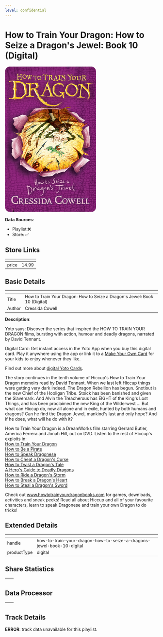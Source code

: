 ```yaml
---
level: confidential
---
```

# How to Train Your Dragon: How to Seize a Dragon's Jewel: Book 10 (Digital)

![card_[4BD8s].png](../../img/cards/card_[4BD8s].png)

**Data Sources**: 

- Playlist:❌
- Store: ✅


## Store Links

| <!-- --> | <!-- --> |
| - | - |
| price | 14.99 |


## Basic Details

| <!-- --> | <!-- --> |
| - | - |
| Title | How to Train Your Dragon: How to Seize a Dragon's Jewel: Book 10 (Digital) |
| Author | Cressida Cowell |

**Description**:

Yoto says: Discover the series that inspired the HOW TO TRAIN YOUR DRAGON films, bursting with action, humour and deadly dragons, narrated by David Tennant.

Digital Card: Get instant access in the Yoto App when you buy this digital card. Play it anywhere using the app or link it to a [Make Your Own Card](/pages/makeyourown) for your kids to enjoy whenever they like.  
  
Find out more about [digital Yoto Cards](/blogs/yoto-journal/what-are-digital-yoto-cards).

The story continues in the tenth volume of Hiccup's How to Train Your Dragon memoirs read by David Tennant. When we last left Hiccup things were getting very dark indeed. The Dragon Rebellion has begun. Snotlout is the new Chief of the Hooligan Tribe. Stoick has been banished and given the Slavemark. And Alvin the Treacherous has EIGHT of the King's Lost Things, and has been proclaimed the new King of the Wilderwest ... But what can Hiccup do, now all alone and in exile, hunted by both humans and dragons? Can he find the Dragon Jewel, mankind's last and only hope? And if he does, what will he do with it?

How to Train Your Dragon is a DreamWorks film starring Gerrard Butler, America Ferrera and Jonah Hill, out on DVD. Listen to the rest of Hiccup's exploits in:  
[How to Train Your Dragon](/products/how-to-train-your-dragon-book-1-digital)  
[How to Be a Pirate](/products/how-to-train-your-dragon-how-to-be-a-pirate-book-2-digital)  
[How to Speak Dragonese](/products/how-to-train-your-dragon-how-to-speak-dragonese-book-3-digital)  
[How to Cheat a Dragon's Curse](/products/how-to-train-your-dragon-how-to-cheat-a-dragons-curse-book-4-digital)  
[How to Twist a Dragon's Tale](/products/how-to-train-your-dragon-how-to-twist-a-dragons-tale-book-5-digital)  
[A Hero's Guide to Deadly Dragons](/products/how-to-train-your-dragon-a-heros-guide-to-deadly-dragons-book-6-digital)  
[How to Ride a Dragon's Storm](/products/how-to-train-your-dragon-how-to-ride-a-dragons-storm-book-7-digital)  
[How to Break a Dragon's Heart](/products/how-to-train-your-dragon-how-to-break-a-dragons-heart-book-8-digital)  
[How to Steal a Dragon's Sword](/products/how-to-train-your-dragon-how-to-steal-a-dragons-sword-book-9-digital)

Check out www.howtotrainyourdragonbooks.com for games, downloads, activities and sneak peeks! Read all about Hiccup and all of your favourite characters, learn to speak Dragonese and train your own Dragon to do tricks!


## Extended Details

| <!-- --> | <!-- --> |
| - | - |
| handle | how-to-train-your-dragon-how-to-seize-a-dragons-jewel-book-10-digital |
| productType | digital |


## Share Statistics

| <!-- --> | <!-- --> |
| - | - |


## Data Processor

| <!-- --> | <!-- --> |
| - | - |


## Track Details

**ERROR**: track data unavailable for this playlist.
